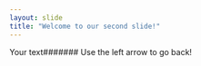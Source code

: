 ```yaml
---
layout: slide
title: "Welcome to our second slide!"
---
```

Your text#######
Use the left arrow to go back!
